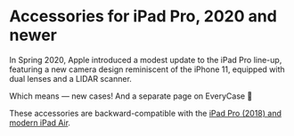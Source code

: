 # Accessories for iPad Pro, 2020 and newer

In Spring 2020, Apple introduced a modest update to the iPad Pro line-up, featuring a new camera design reminiscent of the iPhone 11, equipped with dual lenses and a LIDAR scanner.

Which means — new cases! And a separate page on EveryCase 🥲

These accessories are backward-compatible with the [iPad Pro (2018) and modern iPad Air](latest-ipad/ipad_pro2).
